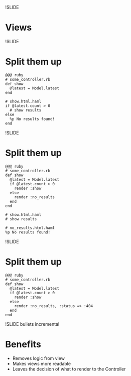 !SLIDE
# Views #

!SLIDE

# Split them up
    @@@ ruby
    # some_controller.rb
    def show
      @latest = Model.latest
    end
    
    # show.html.haml
    if @latest.count > 0
      # show results
    else
      %p No results found!
    end

!SLIDE
# Split them up
    @@@ ruby
    # some_controller.rb
    def show
      @latest = Model.latest
      if @latest.count > 0
        render :show
      else
        render :no_results
      end
    end

    # show.html.haml
    # show results
    
    # no_results.html.haml
    %p No results found!
    
!SLIDE
# Split them up
    @@@ ruby
    # some_controller.rb
    def show
      @latest = Model.latest
      if @latest.count > 0
        render :show
      else
        render :no_results, :status => :404
      end
    end

!SLIDE bullets incremental
# Benefits #
* Removes logic from view
* Makes views more readable
* Leaves the decision of what to render to the Controller